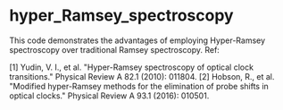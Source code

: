 # hyper_Ramsey_spectroscopy
This code demonstrates the advantages of employing Hyper-Ramsey spectroscopy over traditional Ramsey spectroscopy.
Ref:

[1] Yudin, V. I., et al. "Hyper-Ramsey spectroscopy of optical clock transitions." Physical Review A 82.1 (2010): 011804.
[2] Hobson, R., et al. "Modified hyper-Ramsey methods for the elimination of probe shifts in optical clocks." Physical Review A 93.1 (2016): 010501.

